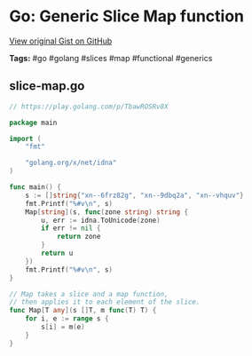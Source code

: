 # Go: Generic Slice Map function 

[View original Gist on GitHub](https://gist.github.com/Integralist/4ac5854116d0ccae632b42ba2ed2c2e4)

**Tags:** #go #golang #slices #map #functional #generics

## slice-map.go

```go
// https://play.golang.com/p/TbawROSRv8X

package main

import (
	"fmt"

	"golang.org/x/net/idna"
)

func main() {
	s := []string{"xn--6frz82g", "xn--9dbq2a", "xn--vhquv"}
	fmt.Printf("%#v\n", s)
	Map[string](s, func(zone string) string {
		u, err := idna.ToUnicode(zone)
		if err != nil {
			return zone
		}
		return u
	})
	fmt.Printf("%#v\n", s)
}

// Map takes a slice and a map function,
// then applies it to each element of the slice.
func Map[T any](s []T, m func(T) T) {
	for i, e := range s {
		s[i] = m(e)
	}
}
```

